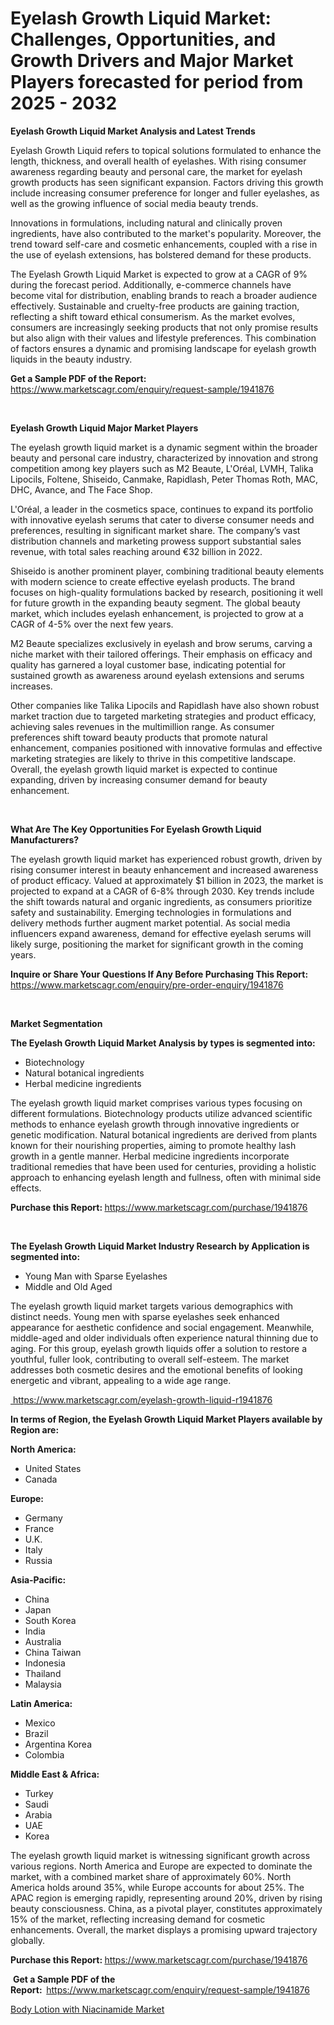 <p><h1>Eyelash Growth Liquid Market: Challenges, Opportunities, and Growth Drivers and Major Market Players forecasted for period from 2025 - 2032</h1></p><p><strong>Eyelash Growth Liquid Market Analysis and Latest Trends</strong></p>
<p><p>Eyelash Growth Liquid refers to topical solutions formulated to enhance the length, thickness, and overall health of eyelashes. With rising consumer awareness regarding beauty and personal care, the market for eyelash growth products has seen significant expansion. Factors driving this growth include increasing consumer preference for longer and fuller eyelashes, as well as the growing influence of social media beauty trends. </p><p>Innovations in formulations, including natural and clinically proven ingredients, have also contributed to the market's popularity. Moreover, the trend toward self-care and cosmetic enhancements, coupled with a rise in the use of eyelash extensions, has bolstered demand for these products.</p><p>The Eyelash Growth Liquid Market is expected to grow at a CAGR of 9% during the forecast period. Additionally, e-commerce channels have become vital for distribution, enabling brands to reach a broader audience effectively. Sustainable and cruelty-free products are gaining traction, reflecting a shift toward ethical consumerism. As the market evolves, consumers are increasingly seeking products that not only promise results but also align with their values and lifestyle preferences. This combination of factors ensures a dynamic and promising landscape for eyelash growth liquids in the beauty industry.</p></p>
<p><strong>Get a Sample PDF of the Report:&nbsp;</strong> <a href="https://www.marketscagr.com/enquiry/request-sample/1941876?utm_campaign=2107&utm_medium=2&utm_source=Github&utm_content=ia&utm_term=08022025&utm_id=eyelash-growth-liquid">https://www.marketscagr.com/enquiry/request-sample/1941876</a></p>
<p>&nbsp;</p>
<p><strong>Eyelash Growth Liquid Major Market Players</strong></p>
<p><p>The eyelash growth liquid market is a dynamic segment within the broader beauty and personal care industry, characterized by innovation and strong competition among key players such as M2 Beaute, L'Oréal, LVMH, Talika Lipocils, Foltene, Shiseido, Canmake, Rapidlash, Peter Thomas Roth, MAC, DHC, Avance, and The Face Shop.</p><p>L'Oréal, a leader in the cosmetics space, continues to expand its portfolio with innovative eyelash serums that cater to diverse consumer needs and preferences, resulting in significant market share. The company’s vast distribution channels and marketing prowess support substantial sales revenue, with total sales reaching around €32 billion in 2022.</p><p>Shiseido is another prominent player, combining traditional beauty elements with modern science to create effective eyelash products. The brand focuses on high-quality formulations backed by research, positioning it well for future growth in the expanding beauty segment. The global beauty market, which includes eyelash enhancement, is projected to grow at a CAGR of 4-5% over the next few years.</p><p>M2 Beaute specializes exclusively in eyelash and brow serums, carving a niche market with their tailored offerings. Their emphasis on efficacy and quality has garnered a loyal customer base, indicating potential for sustained growth as awareness around eyelash extensions and serums increases.</p><p>Other companies like Talika Lipocils and Rapidlash have also shown robust market traction due to targeted marketing strategies and product efficacy, achieving sales revenues in the multimillion range. As consumer preferences shift toward beauty products that promote natural enhancement, companies positioned with innovative formulas and effective marketing strategies are likely to thrive in this competitive landscape. Overall, the eyelash growth liquid market is expected to continue expanding, driven by increasing consumer demand for beauty enhancement.</p></p>
<p>&nbsp;</p>
<p><strong>What Are The Key Opportunities For Eyelash Growth Liquid Manufacturers?</strong></p>
<p><p>The eyelash growth liquid market has experienced robust growth, driven by rising consumer interest in beauty enhancement and increased awareness of product efficacy. Valued at approximately $1 billion in 2023, the market is projected to expand at a CAGR of 6-8% through 2030. Key trends include the shift towards natural and organic ingredients, as consumers prioritize safety and sustainability. Emerging technologies in formulations and delivery methods further augment market potential. As social media influencers expand awareness, demand for effective eyelash serums will likely surge, positioning the market for significant growth in the coming years.</p></p>
<p><strong>Inquire or Share Your Questions If Any Before Purchasing This Report:</strong> <a href="https://www.marketscagr.com/enquiry/pre-order-enquiry/1941876?utm_campaign=2107&utm_medium=2&utm_source=Github&utm_content=ia&utm_term=08022025&utm_id=eyelash-growth-liquid">https://www.marketscagr.com/enquiry/pre-order-enquiry/1941876</a></p>
<p>&nbsp;</p>
<p><strong>Market Segmentation</strong></p>
<p><strong>The Eyelash Growth Liquid Market Analysis by types is segmented into:</strong></p>
<p><ul><li>Biotechnology</li><li>Natural botanical ingredients</li><li>Herbal medicine ingredients</li></ul></p>
<p><p>The eyelash growth liquid market comprises various types focusing on different formulations. Biotechnology products utilize advanced scientific methods to enhance eyelash growth through innovative ingredients or genetic modification. Natural botanical ingredients are derived from plants known for their nourishing properties, aiming to promote healthy lash growth in a gentle manner. Herbal medicine ingredients incorporate traditional remedies that have been used for centuries, providing a holistic approach to enhancing eyelash length and fullness, often with minimal side effects.</p></p>
<p><strong>Purchase this Report:&nbsp;</strong><a href="https://www.marketscagr.com/purchase/1941876?utm_campaign=2107&utm_medium=2&utm_source=Github&utm_content=ia&utm_term=08022025&utm_id=eyelash-growth-liquid">https://www.marketscagr.com/purchase/1941876</a></p>
<p>&nbsp;</p>
<p><strong>The Eyelash Growth Liquid Market Industry Research by Application is segmented into:</strong></p>
<p><ul><li>Young Man with Sparse Eyelashes</li><li>Middle and Old Aged</li></ul></p>
<p><p>The eyelash growth liquid market targets various demographics with distinct needs. Young men with sparse eyelashes seek enhanced appearance for aesthetic confidence and social engagement. Meanwhile, middle-aged and older individuals often experience natural thinning due to aging. For this group, eyelash growth liquids offer a solution to restore a youthful, fuller look, contributing to overall self-esteem. The market addresses both cosmetic desires and the emotional benefits of looking energetic and vibrant, appealing to a wide age range.</p></p>
<p><a href="https://www.marketscagr.com/eyelash-growth-liquid-r1941876?utm_campaign=2107&utm_medium=2&utm_source=Github&utm_content=ia&utm_term=08022025&utm_id=eyelash-growth-liquid">&nbsp;https://www.marketscagr.com/eyelash-growth-liquid-r1941876</a></p>
<p><strong>In terms of Region, the Eyelash Growth Liquid Market Players available by Region are:</strong></p>
<p>
    <p> <strong> North America: </strong>
        <ul>
            <li>United States</li>
            <li>Canada</li>
        </ul>
        </p> 
    <p> <strong> Europe: </strong>
        <ul>
            <li>Germany</li>
            <li>France</li>
            <li>U.K.</li>
            <li>Italy</li>
            <li>Russia</li>
        </ul>
        </p> 
    <p> <strong> Asia-Pacific: </strong>
        <ul>
            <li>China</li>
            <li>Japan</li>
            <li>South Korea</li>
            <li>India</li>
            <li>Australia</li>
            <li>China Taiwan</li>
            <li>Indonesia</li>
            <li>Thailand</li>
            <li>Malaysia</li>
        </ul>
        </p> 
    <p> <strong> Latin America: </strong>
        <ul>
            <li>Mexico</li>
            <li>Brazil</li>
            <li>Argentina Korea</li>
            <li>Colombia</li>
        </ul>
        </p> 
    <p> <strong> Middle East & Africa: </strong>
        <ul>
            <li>Turkey</li>
            <li>Saudi</li>
            <li>Arabia</li>
            <li>UAE</li>
            <li>Korea</li>
        </ul>
    </p>
    </p>
<p><p>The eyelash growth liquid market is witnessing significant growth across various regions. North America and Europe are expected to dominate the market, with a combined market share of approximately 60%. North America holds around 35%, while Europe accounts for about 25%. The APAC region is emerging rapidly, representing around 20%, driven by rising beauty consciousness. China, as a pivotal player, constitutes approximately 15% of the market, reflecting increasing demand for cosmetic enhancements. Overall, the market displays a promising upward trajectory globally.</p></p>
<p><strong>Purchase this Report: </strong><a href="https://www.marketscagr.com/purchase/1941876?utm_campaign=2107&utm_medium=2&utm_source=Github&utm_content=ia&utm_term=08022025&utm_id=eyelash-growth-liquid">https://www.marketscagr.com/purchase/1941876</a></p>
<p>&nbsp;<strong>Get a Sample PDF of the Report:&nbsp;&nbsp;</strong><a href="https://www.marketscagr.com/enquiry/request-sample/1941876?utm_campaign=2107&utm_medium=2&utm_source=Github&utm_content=ia&utm_term=08022025&utm_id=eyelash-growth-liquid">https://www.marketscagr.com/enquiry/request-sample/1941876</a></p>
<p><strong></strong></p>
<p><p><a href="https://github.com/delindacallegari68/Market-Research-Report-List-1/blob/main/body-lotion-with-niacinamide-market.md?utm_campaign=2107&utm_medium=2&utm_source=Github&utm_content=ia&utm_term=08022025&utm_id=eyelash-growth-liquid">Body Lotion with Niacinamide Market</a></p></p>